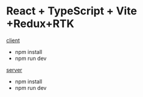 # React + TypeScript + Vite +Redux+RTK

[client](http://localhost:5173/)
- npm install
- npm run dev 

[server](http://localhost:5173/)
- npm install
- npm run dev 
